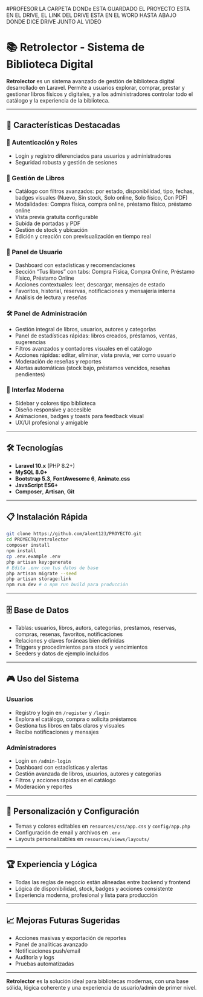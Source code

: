 #PROFESOR LA CARPETA DONDe ESTA GUARDADO EL PROYECTO ESTA EN EL DRIVE, EL LINK DEL DRIVE ESTA EN EL WORD HASTA ABAJO DONDE DICE DRIVE JUNTO AL VIDEO 
# 📚 Retrolector - Sistema de Biblioteca Digital

**Retrolector** es un sistema avanzado de gestión de biblioteca digital desarrollado en Laravel. Permite a usuarios explorar, comprar, prestar y gestionar libros físicos y digitales, y a los administradores controlar todo el catálogo y la experiencia de la biblioteca.



---

## 🚀 Características Destacadas

### 🔐 Autenticación y Roles
- Login y registro diferenciados para usuarios y administradores
- Seguridad robusta y gestión de sesiones

### 📖 Gestión de Libros
- Catálogo con filtros avanzados: por estado, disponibilidad, tipo, fechas, badges visuales (Nuevo, Sin stock, Solo online, Solo físico, Con PDF)
- Modalidades: Compra física, compra online, préstamo físico, préstamo online
- Vista previa gratuita configurable
- Subida de portadas y PDF
- Gestión de stock y ubicación
- Edición y creación con previsualización en tiempo real

### 👤 Panel de Usuario
- Dashboard con estadísticas y recomendaciones
- Sección “Tus libros” con tabs: Compra Física, Compra Online, Préstamo Físico, Préstamo Online
- Acciones contextuales: leer, descargar, mensajes de estado
- Favoritos, historial, reservas, notificaciones y mensajería interna
- Análisis de lectura y reseñas

### 🛠️ Panel de Administración
- Gestión integral de libros, usuarios, autores y categorías
- Panel de estadísticas rápidas: libros creados, préstamos, ventas, sugerencias
- Filtros avanzados y contadores visuales en el catálogo
- Acciones rápidas: editar, eliminar, vista previa, ver como usuario
- Moderación de reseñas y reportes
- Alertas automáticas (stock bajo, préstamos vencidos, reseñas pendientes)

### 🎨 Interfaz Moderna
- Sidebar y colores tipo biblioteca
- Diseño responsive y accesible
- Animaciones, badges y toasts para feedback visual
- UX/UI profesional y amigable

---

## 🛠️ Tecnologías
- **Laravel 10.x** (PHP 8.2+)
- **MySQL 8.0+**
- **Bootstrap 5.3**, **FontAwesome 6**, **Animate.css**
- **JavaScript ES6+**
- **Composer**, **Artisan**, **Git**

---

## 📋 Instalación Rápida

```bash
git clone https://github.com/alent123/PROYECTO.git
cd PROYECTO/retrolector
composer install
npm install
cp .env.example .env
php artisan key:generate
# Edita .env con tus datos de base
php artisan migrate --seed
php artisan storage:link
npm run dev # o npm run build para producción
```

---

## 🗄️ Base de Datos
- Tablas: usuarios, libros, autors, categorias, prestamos, reservas, compras, resenas, favoritos, notificaciones
- Relaciones y claves foráneas bien definidas
- Triggers y procedimientos para stock y vencimientos
- Seeders y datos de ejemplo incluidos

---

## 🎮 Uso del Sistema

### Usuarios
- Registro y login en `/register` y `/login`
- Explora el catálogo, compra o solicita préstamos
- Gestiona tus libros en tabs claros y visuales
- Recibe notificaciones y mensajes

### Administradores
- Login en `/admin-login`
- Dashboard con estadísticas y alertas
- Gestión avanzada de libros, usuarios, autores y categorías
- Filtros y acciones rápidas en el catálogo
- Moderación y reportes

---

## 🔧 Personalización y Configuración
- Temas y colores editables en `resources/css/app.css` y `config/app.php`
- Configuración de email y archivos en `.env`
- Layouts personalizables en `resources/views/layouts/`

---

## 🏆 Experiencia y Lógica
- Todas las reglas de negocio están alineadas entre backend y frontend
- Lógica de disponibilidad, stock, badges y acciones consistente
- Experiencia moderna, profesional y lista para producción

---

## 📈 Mejoras Futuras Sugeridas
- Acciones masivas y exportación de reportes
- Panel de analíticas avanzado
- Notificaciones push/email
- Auditoría y logs
- Pruebas automatizadas

---

**Retrolector** es la solución ideal para bibliotecas modernas, con una base sólida, lógica coherente y una experiencia de usuario/admin de primer nivel. 
